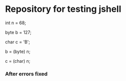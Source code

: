 # Repository for testing jshell

int n = 68;

byte b = 127;

char c = 'B';

b = (byte) n;

c = (char) n;

### After errors fixed